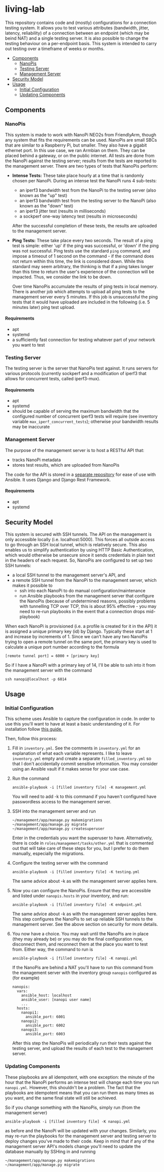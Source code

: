 # living-lab

This repository contains code and (mostly) configurations for a connection testing system.
It allows you to test various attributes (bandwidth, jitter, latency, reliability) of a connection
between an endpoint (which may be beind NAT) and a single testing server.
It is also possible to change the testing behaviour on a per-endpoint basis.
This system is intended to carry out testing over a timeframe of weeks or months.

- [Components](#components)
  - [NanoPis](#nanopis)
  - [Testing Server](#testing-server)
  - [Management Server](#management-server)
- [Security Model](#security-model)
- [Usage](#usage)
  - [Initial Configuration](#initial-configuration)
  - [Updating Components](#updating-components)


## Components


### NanoPis

This system is made to work with NanoPi NEO2s from FriendlyArm,
though any system that fits the requirements can be used.
NanoPis are small SBCs that are similar to a Raspberry Pi, but smaller.
They also have a gigabit ethernet port.
In this use case, we ran Armbian on them.
They can be placed behind a gateway, or on the public internet.
All tests are done from the NanoPi against the testing server;
results from the tests are reported to the management server.
There are two types of tests that NanoPis perform:

- **Intense Tests:** These take place hourly at a time that is randomly chosen per NanoPi.
  During an intense test the NanoPi runs 4 sub-tests:

  - an iperf3 bandwidth test from the NanoPi to the testing server (also known as the "up" test)
  - an iperf3 bandwidth test from the testing server to the NanoPi (also known as the "down" test)
  - an iperf3 jitter test (results in milliseconds)
  - a sockperf one-way latency test (results in microseconds)

  After the successful completion of these tests, the results are uploaded to the management server.

- **Ping Tests:** These take place every two seconds.
  The result of a ping test is simple: either 'up' if the ping was successful,
  or 'down' if the ping was not successful.
  Ping tests use the standard `ping` command, and impose a timeout of 1 second on the command - 
  if the command does not return within this time, the link is considered down.
  While this standard may seem arbitrary,
  the thinking is that if a ping takes longer than this time to return
  the user's experience of the connection will be impacted.
  Thus, we consider the link to be down.

  Over time NanoPis accumulate the results of ping tests in local memory.
  There is another job which attempts to upload all ping tests to the management server every 5 minutes.
  If this job is unsuccessful the ping tests that it would have uploaded are included
  in the following (i.e. 5 minutes later) ping test upload.

#### Requirements

- apt
- systemd
- a sufficiently fast connection for testing whatever part of your network you want to test


### Testing Server

The testing server is the server that NanoPis test against.
It runs servers for various protocols
(currently sockperf and a modification of iperf3 that allows for concurrent tests, called iperf3-mux).

#### Requirements

- apt
- systemd
- should be capable of serving the maximum bandwidth that the configured number of concurrent iperf3 tests
  will require (see inventory variable `max_iperf_concurrent_tests`); otherwise your bandwidth results
  may be inaccurate


### Management Server

The purpose of the management server is to host a RESTful API that:

- tracks NanoPi metadata
- stores test results, which are uploaded from NanoPis

The code for the API is stored in a [separate repository](https://github.com/adamkpickering/living-lab-api)
for ease of use with Ansible.
It uses Django and Django Rest Framework.

#### Requirements

- apt
- systemd


## Security Model

This system is secured with SSH tunnels.
The API on the management is only accessible locally (i.e. localhost:5000).
This forces all outside access to go through an SSH local tunnel, which is relatively secure.
This also enables us to simplify authentication by using HTTP Basic Authentication,
which would otherwise be unsecure since it sends credentials in plain text in the headers of each request.
So, NanoPis are configured to set up two SSH tunnels:

- a local SSH tunnel to the management server's API, and
- a remote SSH tunnel from the NanoPi to the management server, which makes it possible to
  - ssh into each NanoPi to do manual configuration/maintenance
  - run Ansible playbooks from the management server that configure the NanoPis
    (because of undetermined reasons, possibly problems with tunnelling TCP over TCP, this
    is about 95% effective - you may need to re-run playbooks in the event that a connection drops mid-playbook)

When each NanoPi is provisioned (i.e. a profile is created for it in the API) it is assigned
a unique primary key (id) by Django.
Typically these start at 1 and increase by increments of 1.
Since we can't have any two NanoPis trying to open a remote tunnel on the same port,
the primary key is used to calculate a unique port number according to the formula

    [remote tunnel port] = 6000 + [primary key]

So if I have a NanoPi with a primary key of 14,
I'll be able to ssh into it from the management server with the command

    ssh nanopi@localhost -p 6014


## Usage

### Initial Configuration

This scheme uses Ansible to capture the configuration in code.
In order to use this you'll want to have at least a basic understanding of it.
For installation follow
[this guide.](https://docs.ansible.com/ansible/latest/installation_guide/intro_installation.html)

Then, follow this process:

1.  Fill in `inventory.yml`.
    See the comments in `inventory.yml` for an explanation of what each variable represents.
    I like to leave `inventory.yml` empty and create a separate `filled_inventory.yml` so that
    I don't accidentally commit sensitive information.
    You may consider using an Ansible vault if it makes sense for your use case.

2.  Run the command

        ansible-playbook -i [filled inventory file] -K management.yml

    You will need to add -k to this command if you haven't configured have passwordless access to
    the management server.

3.  SSH into the management server and run

        ~/management/app/manage.py makemigrations
        ~/management/app/manage.py migrate
        ~/management/app/manage.py createsuperuser

    Enter in the credentials you want the superuser to have.
    Alternatively, there is code in `roles/management/tasks/other.yml` that is commented out that
    will take care of these steps for you, but I prefer to do them manually, especially the migrations.

4.  Configure the testing server with the command

        ansible-playbook -i [filled inventory file] -K testing.yml

    The same advice about -k as with the management server applies here.

5.  Now you can configure the NanoPis.
    Ensure that they are accessible and listed under `nanopis.hosts` in your inventory, and run:

        ansible-playbook -i [filled inventory file] -K endpoint.yml

    The same advice about -k as with the management server applies here.
    This step configures the NanoPis to set up reliable SSH tunnels to the management server.
    See the above section on security for more details. 

6.  You now have a choice. You may wait until the NanoPis are in place (they may already be)
    or you may do the final configuration now, disconnect them, and reconnect them
    at the place you want to test from. Either way, the command to run is

        ansible-playbook -i [filled inventory file] -K nanopi.yml

    If the NanoPis are behind a NAT you'll have to run this command from the management
    server with the inventory group `nanopis` configured as (for example)

        nanopis:
          vars:
            ansible_host: localhost
            ansible_user: [nanopi user name]
            ...
          hosts:
            nanopi1:
              ansible_port: 6001
            nanopi2:
              ansible_port: 6002
            nanopi3:
              ansible_port: 6003

    After this step the NanoPis will periodically run their tests against the testing server,
    and upload the results of each test to the management server.


### Updating Components

These playbooks are all idempotent, with one exception:
the minute of the hour that the NanoPi performs an intense test will change each time you run `nanopi.yml`.
However, this shouldn't be a problem.
The fact that the playbooks are idempotent means that you can run them as many times as you want,
and the same final state will still be achieved.

So if you change something with the NanoPis, simply run (from the management server)

    ansible-playbook -i [filled inventory file] -K nanopi.yml

as before and the NanoPi will be updated with your changes.
Similarly, you may re-run the playbooks for the management server and testing server
to deploy changes you've made to their code.
Keep in mind that if any of the management server API's models change
you'll need to update the database manually by SSHing in and running

    ~/management/app/manage.py makemigrations
    ~/management/app/manage.py migrate
